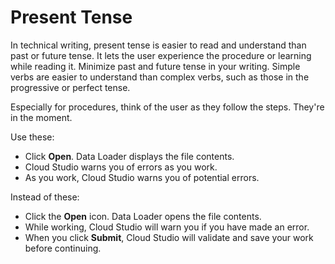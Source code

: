 # Present Tense

In technical writing, present tense is easier to read and understand than past or future tense. It lets the user
experience the procedure or learning while reading it. Minimize past and future tense in your writing. Simple verbs
are easier to understand than complex verbs, such as those in the progressive or perfect tense.

Especially for procedures, think of the user as they follow the steps. They're in the moment.

Use these:

- Click **Open**. Data Loader displays the file contents.
- Cloud Studio warns you of errors as you work.
- As you work, Cloud Studio warns you of potential errors.

Instead of these:

- Click the **Open** icon. Data Loader opens the file contents.
- While working, Cloud Studio will warn you if you have made an error.
- When you click **Submit**, Cloud Studio will validate and save your work before continuing.
